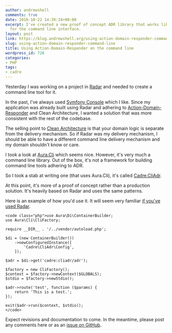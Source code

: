 ```yaml
---
author: andrewshell
comments: true
date: 2016-10-22 14:39:24+00:00
excerpt: I've created a new proof of concept ADR library that works like Radar, only
  for the command line interface.
layout: post
link: https://blog.andrewshell.org/using-action-domain-responder-command-line/
slug: using-action-domain-responder-command-line
title: Using Action-Domain-Responder on the command line
wordpress_id: 728
categories:
- PHP
tags:
- cadre
---
```


Yesterday I was working on a project in [Radar](https://github.com/radarphp/Radar.Project) and needed to create a command line tool for it.

In the past, I've always used [Symfony Console](http://symfony.com/doc/current/components/console.html) which I like. Since my application was already built using Radar and adhering to [Action-Domain-Responder](http://pmjones.io/adr/) and Clean Architecture, I wanted a solution that was more consistent with the rest of the codebase.

The selling point to [Clean Architecture](https://8thlight.com/blog/uncle-bob/2012/08/13/the-clean-architecture.html) is that your domain logic is separate from the delivery mechanism. So if Radar was my delivery mechanism, I should be able to have a different command line delivery mechanism and my domain shouldn't know or care.

I took a look at [Aura.Cli](https://github.com/auraphp/Aura.Cli) which seems nice. However, it's very much a command line library. Out of the box, it's not a framework for building command line tools adhering to ADR.

So I took a stab at writing one (that uses Aura.Cli), it's called [Cadre.CliAdr](https://github.com/cadrephp/Cadre.CliAdr).

At this point, it's more of a proof of concept rather than a production solution. It's heavily based on Radar and uses the same patterns.

Here is an example of how you'd use it. It will seem very familiar [if you've used Radar](https://www.futureproofphp.com/2016/09/21/radar-under-the-hood/).


    
    <code class="php">use Aura\Di\ContainerBuilder;
    use Aura\Cli\CliFactory;
    
    require __DIR__ . '/../vendor/autoload.php';
    
    $di = (new ContainerBuilder())
        ->newConfiguredInstance([
            'Cadre\CliAdr\Config',
        ]);
    
    $adr = $di->get('cadre:cliadr/adr');
    
    $factory = new CliFactory();
    $context = $factory->newContext($GLOBALS);
    $stdio = $factory->newStdio();
    
    $adr->route('test', function ($params) {
        return 'This is a test.';
    });
    
    exit($adr->run($context, $stdio));
    </code>



Expect revisions and documentation to come.  In the meantime, please post any comments here or as an [issue on GitHub](https://github.com/cadrephp/Cadre.CliAdr/issues).
